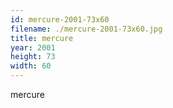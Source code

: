```yaml
---
id: mercure-2001-73x60
filename: ./mercure-2001-73x60.jpg
title: mercure
year: 2001
height: 73
width: 60
---
```


mercure
